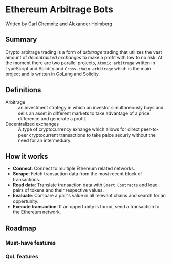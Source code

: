 # Ethereum Arbitrage Bots
Written by Carl Chemnitz and Alexander Holmberg

## Summary
Crypto arbitrage trading is a form of *arbitrage* trading that utilizes the vast amount of *decentralized exchanges* to make a profit with low to no risk. At the moment there are two parallel projects, `Atomic arbitrage` written in TypeScript and Solidity and `Cross-chain arbitrage` which is the main project and is written in GoLang and Solidity.

## Definitions
<dl>
    <dt>Arbitrage</dt>
    <dd>an investment strategy in which an investor simultaneously buys and sells an asset in different markets to take advantage of a price difference and generate a profit.</dd>
    <dt>Decentralized exchanges</dt>
    <dd>A type of cryptocurrency exhange which allows for direct peer-to-peer cryptocurrent transactions to take palce securly without the need for an intermediary.</dd>
</dl>

## How it works
- **Connect**: Connect to multiple Ethereum related networks.
- **Scrape**: Fetch transaction data from the most recent block of transactions.
- **Read data**: Translate transaction data with `Smart Contracts` and load pairs of tokens and their respective values.
- **Evaluate**: Compare a pair's value in all relevant chains and search for an oppertunity.
- **Execute transaction**: If an oppertunity is found, send a transaction to the Ethereum network.

## Roadmap

### Must-have features

### QoL features
